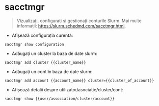 # sacctmgr

> Vizualizați, configurați și gestionați conturile Slurm.
> Mai multe informații: <https://slurm.schedmd.com/sacctmgr.html>.

- Afișează configurația curentă:

`sacctmgr show configuration`

- Adăugați un cluster la baza de date slurm:

`sacctmgr add cluster {{cluster_name}}`

- Adăugați un cont în baza de date slurm:

`sacctmgr add account {{account_name}} cluster={{cluster_of_account}}`

- Afișează detalii despre utilizator/asociație/cluster/cont:

`sacctmgr show {{user/association/cluster/account}}`
